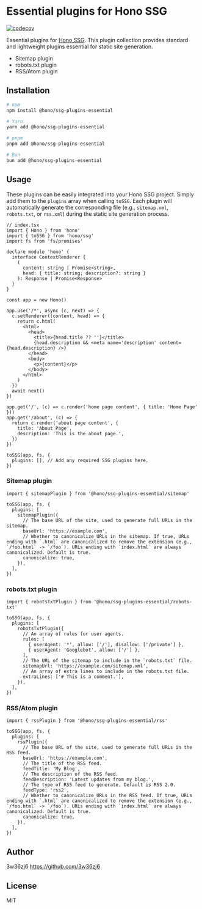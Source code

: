 # Essential plugins for Hono SSG

[![codecov](https://codecov.io/github/honojs/middleware/graph/badge.svg?flag=ssg-plugins-essential)](https://codecov.io/github/honojs/middleware)

Essential plugins for [Hono SSG](https://hono.dev/docs/helpers/ssg).
This plugin collection provides standard and lightweight plugins essential for static site generation.

- Sitemap plugin
- robots.txt plugin
- RSS/Atom plugin

## Installation

```sh
# npm
npm install @hono/ssg-plugins-essential

# Yarn
yarn add @hono/ssg-plugins-essential

# pnpm
pnpm add @hono/ssg-plugins-essential

# Bun
bun add @hono/ssg-plugins-essential
```

## Usage

These plugins can be easily integrated into your Hono SSG project.
Simply add them to the `plugins` array when calling `toSSG`.
Each plugin will automatically generate the corresponding file (e.g., `sitemap.xml`, `robots.txt`, or `rss.xml`) during the static site generation process.

```tsx
// index.tsx
import { Hono } from 'hono'
import { toSSG } from 'hono/ssg'
import fs from 'fs/promises'

declare module 'hono' {
  interface ContextRenderer {
    (
      content: string | Promise<string>,
      head: { title: string; description?: string }
    ): Response | Promise<Response>
  }
}

const app = new Hono()

app.use('/*', async (c, next) => {
  c.setRenderer((content, head) => {
    return c.html(
      <html>
        <head>
          <title>{head.title ?? ''}</title>
          {head.description && <meta name='description' content={head.description} />}
        </head>
        <body>
          <p>{content}</p>
        </body>
      </html>
    )
  })
  await next()
})

app.get('/', (c) => c.render('home page content', { title: 'Home Page' }))
app.get('/about', (c) => {
  return c.render('about page content', {
    title: 'About Page',
    description: 'This is the about page.',
  })
})

toSSG(app, fs, {
  plugins: [], // Add any required SSG plugins here.
})
```

### Sitemap plugin

```tsx
import { sitemapPlugin } from '@hono/ssg-plugins-essential/sitemap'

toSSG(app, fs, {
  plugins: [
    sitemapPlugin({
      // The base URL of the site, used to generate full URLs in the sitemap.
      baseUrl: 'https://example.com',
      // Whether to canonicalize URLs in the sitemap. If true, URLs ending with `.html` are canonicalized to remove the extension (e.g., `/foo.html` -> `/foo`). URLs ending with `index.html` are always canonicalized. Default is true.
      canonicalize: true,
    }),
  ],
})
```

### robots.txt plugin

```tsx
import { robotsTxtPlugin } from '@hono/ssg-plugins-essential/robots-txt'

toSSG(app, fs, {
  plugins: [
    robotsTxtPlugin({
      // An array of rules for user agents.
      rules: [
        { userAgent: '*', allow: ['/'], disallow: ['/private'] },
        { userAgent: 'Googlebot', allow: ['/'] },
      ],
      // The URL of the sitemap to include in the `robots.txt` file.
      sitemapUrl: 'https://example.com/sitemap.xml',
      // An array of extra lines to include in the robots.txt file.
      extraLines: ['# This is a comment.'],
    }),
  ],
})
```

### RSS/Atom plugin

```tsx
import { rssPlugin } from '@hono/ssg-plugins-essential/rss'

toSSG(app, fs, {
  plugins: [
    rssPlugin({
      // The base URL of the site, used to generate full URLs in the RSS feed.
      baseUrl: 'https://example.com',
      // The title of the RSS feed.
      feedTitle: 'My Blog',
      // The description of the RSS feed.
      feedDescription: 'Latest updates from my blog.',
      // The type of RSS feed to generate. Default is RSS 2.0.
      feedType: 'rss2',
      // Whether to canonicalize URLs in the RSS feed. If true, URLs ending with `.html` are canonicalized to remove the extension (e.g., `/foo.html` -> `/foo`). URLs ending with `index.html` are always canonicalized. Default is true.
      canonicalize: true,
    }),
  ],
})
```

## Author

3w36zj6 <https://github.com/3w36zj6>

## License

MIT
